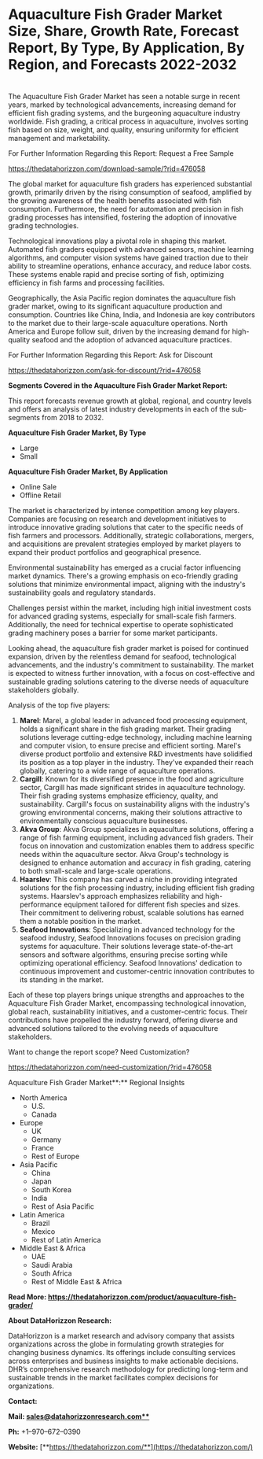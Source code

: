 ﻿# **Aquaculture Fish Grader Market Size, Share, Growth Rate, Forecast Report, By Type, By Application, By Region, and Forecasts 2022-2032**
#

The Aquaculture Fish Grader Market has seen a notable surge in recent years, marked by technological advancements, increasing demand for efficient fish grading systems, and the burgeoning aquaculture industry worldwide. Fish grading, a critical process in aquaculture, involves sorting fish based on size, weight, and quality, ensuring uniformity for efficient management and marketability.

For Further Information Regarding this Report: Request a Free Sample

<https://thedatahorizzon.com/download-sample/?rid=476058>

The global market for aquaculture fish graders has experienced substantial growth, primarily driven by the rising consumption of seafood, amplified by the growing awareness of the health benefits associated with fish consumption. Furthermore, the need for automation and precision in fish grading processes has intensified, fostering the adoption of innovative grading technologies.

Technological innovations play a pivotal role in shaping this market. Automated fish graders equipped with advanced sensors, machine learning algorithms, and computer vision systems have gained traction due to their ability to streamline operations, enhance accuracy, and reduce labor costs. These systems enable rapid and precise sorting of fish, optimizing efficiency in fish farms and processing facilities.

Geographically, the Asia Pacific region dominates the aquaculture fish grader market, owing to its significant aquaculture production and consumption. Countries like China, India, and Indonesia are key contributors to the market due to their large-scale aquaculture operations. North America and Europe follow suit, driven by the increasing demand for high-quality seafood and the adoption of advanced aquaculture practices.

For Further Information Regarding this Report: Ask for Discount

<https://thedatahorizzon.com/ask-for-discount/?rid=476058>

**Segments Covered in the Aquaculture Fish Grader Market Report:**

This report forecasts revenue growth at global, regional, and country levels and offers an analysis of latest industry developments in each of the sub-segments from 2018 to 2032.

**Aquaculture Fish Grader Market, By Type**

- Large
- Small

**Aquaculture Fish Grader Market, By Application**

- Online Sale
- Offline Retail

The market is characterized by intense competition among key players. Companies are focusing on research and development initiatives to introduce innovative grading solutions that cater to the specific needs of fish farmers and processors. Additionally, strategic collaborations, mergers, and acquisitions are prevalent strategies employed by market players to expand their product portfolios and geographical presence.

Environmental sustainability has emerged as a crucial factor influencing market dynamics. There's a growing emphasis on eco-friendly grading solutions that minimize environmental impact, aligning with the industry's sustainability goals and regulatory standards.

Challenges persist within the market, including high initial investment costs for advanced grading systems, especially for small-scale fish farmers. Additionally, the need for technical expertise to operate sophisticated grading machinery poses a barrier for some market participants.

Looking ahead, the aquaculture fish grader market is poised for continued expansion, driven by the relentless demand for seafood, technological advancements, and the industry's commitment to sustainability. The market is expected to witness further innovation, with a focus on cost-effective and sustainable grading solutions catering to the diverse needs of aquaculture stakeholders globally.



Analysis of the top five players:

1. **Marel**: Marel, a global leader in advanced food processing equipment, holds a significant share in the fish grading market. Their grading solutions leverage cutting-edge technology, including machine learning and computer vision, to ensure precise and efficient sorting. Marel's diverse product portfolio and extensive R&D investments have solidified its position as a top player in the industry. They've expanded their reach globally, catering to a wide range of aquaculture operations.
1. **Cargill**: Known for its diversified presence in the food and agriculture sector, Cargill has made significant strides in aquaculture technology. Their fish grading systems emphasize efficiency, quality, and sustainability. Cargill's focus on sustainability aligns with the industry's growing environmental concerns, making their solutions attractive to environmentally conscious aquaculture businesses.
1. **Akva Group**: Akva Group specializes in aquaculture solutions, offering a range of fish farming equipment, including advanced fish graders. Their focus on innovation and customization enables them to address specific needs within the aquaculture sector. Akva Group's technology is designed to enhance automation and accuracy in fish grading, catering to both small-scale and large-scale operations.
1. **Haarslev**: This company has carved a niche in providing integrated solutions for the fish processing industry, including efficient fish grading systems. Haarslev's approach emphasizes reliability and high-performance equipment tailored for different fish species and sizes. Their commitment to delivering robust, scalable solutions has earned them a notable position in the market.
1. **Seafood Innovations**: Specializing in advanced technology for the seafood industry, Seafood Innovations focuses on precision grading systems for aquaculture. Their solutions leverage state-of-the-art sensors and software algorithms, ensuring precise sorting while optimizing operational efficiency. Seafood Innovations' dedication to continuous improvement and customer-centric innovation contributes to its standing in the market.

Each of these top players brings unique strengths and approaches to the Aquaculture Fish Grader Market, encompassing technological innovation, global reach, sustainability initiatives, and a customer-centric focus. Their contributions have propelled the industry forward, offering diverse and advanced solutions tailored to the evolving needs of aquaculture stakeholders.

Want to change the report scope? Need Customization?

<https://thedatahorizzon.com/need-customization/?rid=476058>

Aquaculture Fish Grader Market**:** Regional Insights

- North America
  - U.S.
  - Canada
- Europe
  - UK
  - Germany
  - France
  - Rest of Europe
- Asia Pacific
  - China
  - Japan
  - South Korea
  - India
  - Rest of Asia Pacific
- Latin America
  - Brazil
  - Mexico
  - Rest of Latin America
- Middle East & Africa
  - UAE
  - Saudi Arabia
  - South Africa
  - Rest of Middle East & Africa

**Read More: https://thedatahorizzon.com/product/aquaculture-fish-grader/**

**About DataHorizzon Research:**

DataHorizzon is a market research and advisory company that assists organizations across the globe in formulating growth strategies for changing business dynamics. Its offerings include consulting services across enterprises and business insights to make actionable decisions. DHR’s comprehensive research methodology for predicting long-term and sustainable trends in the market facilitates complex decisions for organizations.

**Contact:**

**Mail: [sales@datahorizzonresearch.com**](mailto:sales@datahorizzonresearch.com)**

**Ph:** +1–970–672–0390

**Website:** [**https://thedatahorizzon.com/**](https://thedatahorizzon.com/)


